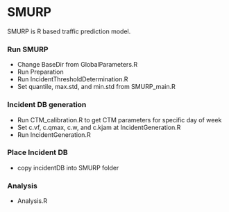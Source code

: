 # SMURP

SMURP is R based traffic prediction model.


### Run SMURP ###
- Change BaseDir from GlobalParameters.R
- Run Preparation
- Run IncidentThresholdDetermination.R
- Set quantile, max.std, and min.std from SMURP_main.R

### Incident DB generation ###
- Run CTM_calibration.R to get CTM parameters for specific day of week
- Set c.vf, c.qmax, c.w, and c.kjam at IncidentGeneration.R
- Run IncidentGeneration.R

### Place Incident DB ###
- copy incidentDB into SMURP folder

### Analysis ###
- Analysis.R